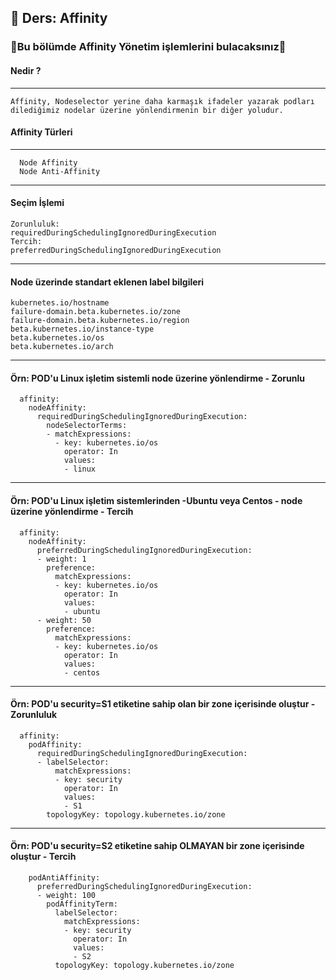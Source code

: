 ## 🧑 Ders: Affinity

### 📗Bu bölümde Affinity Yönetim işlemlerini bulacaksınız📗

#### Nedir ?
***
```
Affinity, Nodeselector yerine daha karmaşık ifadeler yazarak podları dilediğimiz nodelar üzerine yönlendirmenin bir diğer yoludur. 
```
#### Affinity Türleri
***
```
  Node Affinity
  Node Anti-Affinity
```
***
#### Seçim İşlemi
```
Zorunluluk:
requiredDuringSchedulingIgnoredDuringExecution
Tercih:
preferredDuringSchedulingIgnoredDuringExecution
```
***
#### Node üzerinde standart eklenen label bilgileri
```
kubernetes.io/hostname
failure-domain.beta.kubernetes.io/zone
failure-domain.beta.kubernetes.io/region
beta.kubernetes.io/instance-type
beta.kubernetes.io/os
beta.kubernetes.io/arch

```
***
#### Örn: POD'u Linux işletim sistemli node üzerine yönlendirme - Zorunlu
```
  affinity:
    nodeAffinity:
      requiredDuringSchedulingIgnoredDuringExecution:
        nodeSelectorTerms:
        - matchExpressions:
          - key: kubernetes.io/os
            operator: In
            values:
            - linux
```
***
#### Örn: POD'u Linux işletim sistemlerinden -Ubuntu veya Centos - node üzerine yönlendirme - Tercih
```
  affinity:
    nodeAffinity:
      preferredDuringSchedulingIgnoredDuringExecution:
      - weight: 1
        preference:
          matchExpressions:
          - key: kubernetes.io/os
            operator: In
            values:
            - ubuntu
      - weight: 50
        preference:
          matchExpressions:
          - key: kubernetes.io/os
            operator: In
            values:
            - centos
```
***
#### Örn: POD'u security=S1 etiketine sahip olan bir zone içerisinde oluştur - Zorunluluk 
```
  affinity:
    podAffinity:
      requiredDuringSchedulingIgnoredDuringExecution:
      - labelSelector:
          matchExpressions:
          - key: security
            operator: In
            values:
            - S1
        topologyKey: topology.kubernetes.io/zone
```
***
#### Örn: POD'u security=S2 etiketine sahip OLMAYAN bir zone içerisinde oluştur - Tercih 
```
    podAntiAffinity:
      preferredDuringSchedulingIgnoredDuringExecution:
      - weight: 100
        podAffinityTerm:
          labelSelector:
            matchExpressions:
            - key: security
              operator: In
              values:
              - S2
          topologyKey: topology.kubernetes.io/zone
```
